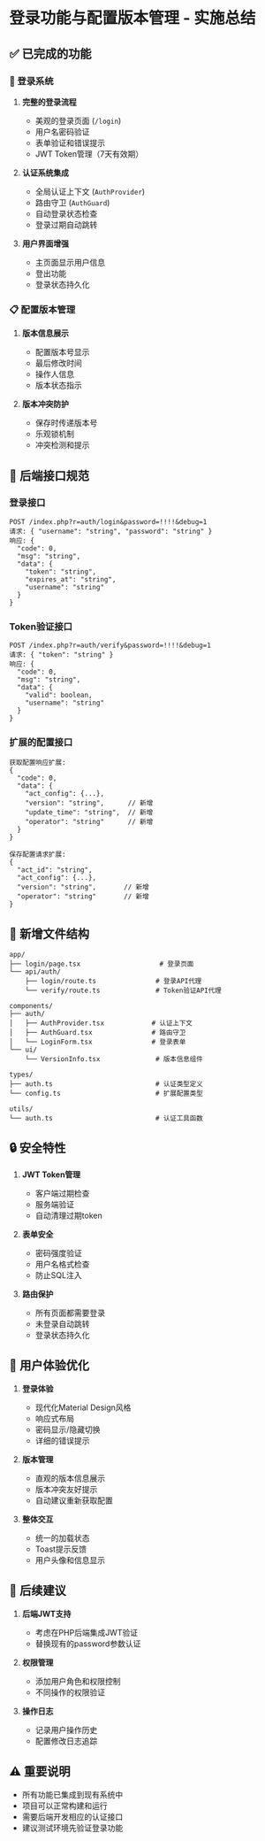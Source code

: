 # 登录功能与配置版本管理 - 实施总结

## ✅ 已完成的功能

### 🔐 登录系统
1. **完整的登录流程**
   - 美观的登录页面 (`/login`)
   - 用户名密码验证
   - 表单验证和错误提示
   - JWT Token管理（7天有效期）

2. **认证系统集成**
   - 全局认证上下文 (`AuthProvider`)
   - 路由守卫 (`AuthGuard`)
   - 自动登录状态检查
   - 登录过期自动跳转

3. **用户界面增强**
   - 主页面显示用户信息
   - 登出功能
   - 登录状态持久化

### 📋 配置版本管理
1. **版本信息展示**
   - 配置版本号显示
   - 最后修改时间
   - 操作人信息
   - 版本状态指示

2. **版本冲突防护**
   - 保存时传递版本号
   - 乐观锁机制
   - 冲突检测和提示

## 🔧 后端接口规范

### 登录接口
```
POST /index.php?r=auth/login&password=!!!!&debug=1
请求: { "username": "string", "password": "string" }
响应: {
  "code": 0,
  "msg": "string",
  "data": {
    "token": "string",
    "expires_at": "string",
    "username": "string"
  }
}
```

### Token验证接口
```
POST /index.php?r=auth/verify&password=!!!!&debug=1
请求: { "token": "string" }
响应: {
  "code": 0,
  "msg": "string", 
  "data": {
    "valid": boolean,
    "username": "string"
  }
}
```

### 扩展的配置接口
```
获取配置响应扩展:
{
  "code": 0,
  "data": {
    "act_config": {...},
    "version": "string",      // 新增
    "update_time": "string",  // 新增  
    "operator": "string"      // 新增
  }
}

保存配置请求扩展:
{
  "act_id": "string",
  "act_config": {...},
  "version": "string",       // 新增
  "operator": "string"       // 新增
}
```

## 📁 新增文件结构

```
app/
├── login/page.tsx                    # 登录页面
└── api/auth/
    ├── login/route.ts               # 登录API代理
    └── verify/route.ts              # Token验证API代理

components/
├── auth/
│   ├── AuthProvider.tsx            # 认证上下文
│   ├── AuthGuard.tsx               # 路由守卫
│   └── LoginForm.tsx               # 登录表单
└── ui/
    └── VersionInfo.tsx              # 版本信息组件

types/
├── auth.ts                          # 认证类型定义
└── config.ts                        # 扩展配置类型

utils/
└── auth.ts                          # 认证工具函数
```

## 🔒 安全特性

1. **JWT Token管理**
   - 客户端过期检查
   - 服务端验证
   - 自动清理过期token

2. **表单安全**
   - 密码强度验证
   - 用户名格式检查
   - 防止SQL注入

3. **路由保护**
   - 所有页面都需要登录
   - 未登录自动跳转
   - 登录状态持久化

## 🎯 用户体验优化

1. **登录体验**
   - 现代化Material Design风格
   - 响应式布局
   - 密码显示/隐藏切换
   - 详细的错误提示

2. **版本管理**
   - 直观的版本信息展示
   - 版本冲突友好提示
   - 自动建议重新获取配置

3. **整体交互**
   - 统一的加载状态
   - Toast提示反馈
   - 用户头像和信息显示

## 🚀 后续建议

1. **后端JWT支持**
   - 考虑在PHP后端集成JWT验证
   - 替换现有的password参数认证

2. **权限管理**
   - 添加用户角色和权限控制
   - 不同操作的权限验证

3. **操作日志**
   - 记录用户操作历史
   - 配置修改日志追踪

## ⚠️ 重要说明

- 所有功能已集成到现有系统中
- 项目可以正常构建和运行
- 需要后端开发相应的认证接口
- 建议测试环境先验证登录功能